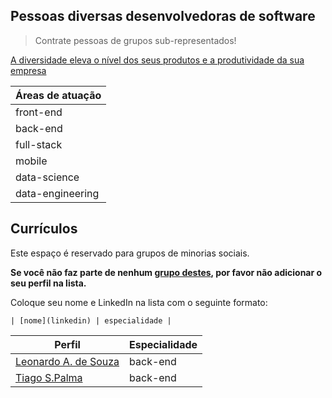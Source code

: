 ## Pessoas diversas desenvolvedoras de software

> Contrate pessoas de grupos sub-representados! 

[A diversidade eleva o nível dos seus produtos e a produtividade da sua empresa](https://www.mckinsey.com/business-functions/organization/our-insights/delivering-through-diversity?cid=soc-web#)

| Áreas de atuação |
| -- | 
| front-end |
| back-end |
| full-stack |
| mobile |
| data-science |
| data-engineering |

## Currículos

Este espaço é reservado para grupos de minorias sociais. 

**Se você não faz parte de nenhum [grupo destes](https://brasilescola.uol.com.br/sociologia/minorias-sociais.htm), por favor não adicionar o seu perfil na lista.**

Coloque seu nome e LinkedIn na lista com o seguinte formato:

```
| [nome](linkedin) | especialidade | 
```

| Perfil | Especialidade | 
| -- | -- | 
| [Leonardo A. de Souza](https://www.linkedin.com/in/lsouza42/) | back-end | 
| [Tiago S.Palma](https://www.linkedin.com/in/tiago-santos-7738721b0) |back-end|
